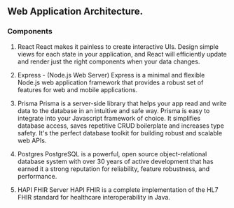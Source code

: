 ## Web Application Architecture.

### Components

1. React
React makes it painless to create interactive UIs. Design simple views for each state in your application, and React will efficiently update and render just the right components when your data changes.


2. Express - (Node.js Web Server)
Express is a minimal and flexible Node.js web application framework that provides a robust set of features for web and mobile applications.


3. Prisma
Prisma is a server-side library that helps your app read and write data to the database in an intuitive and safe way.
Prisma is easy to integrate into your Javascript framework of choice.
It simplifies database access, saves repetitive CRUD boilerplate and increases type safety. 
It's the perfect database toolkit for building robust and scalable web APIs.

4. Postgres
PostgreSQL is a powerful, open source object-relational database system with over 30 years of active development that has earned it a strong reputation for reliability, feature robustness, and performance.


5. HAPI FHIR Server
HAPI FHIR is a complete implementation of the HL7 FHIR standard for healthcare interoperability in Java.